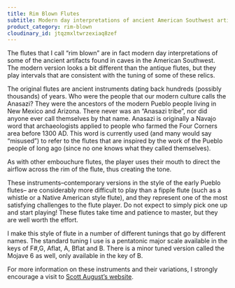 ```yaml
---
title: Rim Blown Flutes
subtitle: Modern day interpretations of ancient American Southwest artifacts
product_category: rim-blown
cloudinary_id: jtqzmxltwrzexiaq8zef
---
```


The flutes that I call “rim blown” are in fact modern day interpretations of some of the ancient artifacts found in caves in the American Southwest.  The modern version looks a bit different than the antique flutes, but they play intervals that are consistent with the tuning of some of these relics.  

The original flutes are ancient instruments dating back hundreds (possibly thousands) of years. Who were the people that our modern culture calls the Anasazi? They were the ancestors of the modern Pueblo people living in New Mexico and Arizona. There never was an “Anasazi tribe”, nor did anyone ever call themselves by that name. Anasazi is originally a Navajo word that archaeologists applied to people who farmed the Four Corners area before 1300 AD. This word is currently used (and many would say “misused”) to refer to the flutes that are inspired by the work of the Pueblo people of long ago (since no one knows what they called themselves).  

As with other embouchure flutes, the player uses their mouth to direct the airflow across the rim of the flute, thus creating the tone.  

These instruments–contemporary versions in the style of the early Pueblo flutes– are considerably more difficult to play than a fipple flute (such as a whistle or a Native American style flute), and they represent one of the most satisfying challenges to the flute player. Do not expect to simply pick one up and start playing! These flutes take time and patience to master, but they are well worth the effort.

I make this style of flute in a number of different tunings that go by different names.  The standard tuning I use is a pentatonic major scale available in the keys of F#,G, Aflat, A, Bflat and B.  There is a minor tuned version called the Mojave 6 as well, only available in the key of B.

For more information on these instruments and their variations, I strongly encourage a visit to [Scott August’s website](http://www.cedarmesa.com/echoesfromtheroad/).
